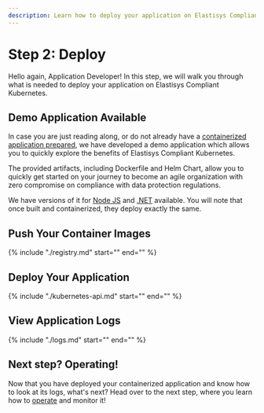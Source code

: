 ```yaml
---
description: Learn how to deploy your application on Elastisys Compliant Kubernetes, the security-hardened Kubernetes distribution
---
```


# Step 2: Deploy

Hello again, Application Developer! In this step, we will walk you through what is needed to deploy your application on Elastisys Compliant Kubernetes.

## Demo Application Available

In case you are just reading along, or do not already have a [containerized application prepared](prepare.md), we have developed a demo application which allows you to quickly explore the benefits of Elastisys Compliant Kubernetes.

The provided artifacts, including Dockerfile and Helm Chart, allow you to quickly get started on your journey to become an agile organization with zero compromise on compliance with data protection regulations.

We have versions of it for [Node JS](https://github.com/elastisys/compliantkubernetes/tree/main/user-demo) and [.NET](https://github.com/elastisys/compliantkubernetes/tree/main/user-demo-dotnet) available. You will note that once built and containerized, they deploy exactly the same.

## Push Your Container Images

{%
    include "./registry.md"
    start="<!--user-demo-registry-start-->"
    end="<!--user-demo-registry-end-->"
%}

## Deploy Your Application

<!-- markdownlint-disable MD044 -->
{%
    include "./kubernetes-api.md"
    start="<!--user-demo-kubernetes-api-start-->"
    end="<!--user-demo-kubernetes-api-end-->"
%}
<!-- markdownlint-enable MD044 -->

## View Application Logs

{%
    include "./logs.md"
    start="<!--user-demo-logs-start-->"
    end="<!--user-demo-logs-end-->"
%}

## Next step? Operating!

Now that you have deployed your containerized application and know how to look at its logs, what's next? Head over to the next step, where you learn how to [operate](operate.md) and monitor it!
